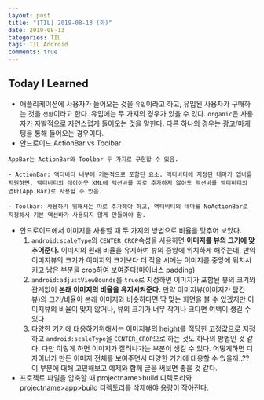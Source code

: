 ```yaml
---
layout: post
title: "[TIL] 2019-08-13 (화)"
date: 2019-08-13
categories: TIL
tags: TIL Android
comments: true
---
```


## Today I Learned
- 애플리케이션에 사용자가 들어오는 것을 `유입`이라고 하고, 유입된 사용자가 구매하는 것을 `전환`이라고 한다. 유입에는 두 가지의 경우가 있을 수 있다. `organic`은 사용자가 자발적으로 자연스럽게 들어오는 것을 말한다. 다른 하나의 경우는 광고/마케팅을 통해 들어오는 경우이다. 
- 안드로이드 ActionBar vs Toolbar

```
AppBar는 ActionBar와 Toolbar 두 가지로 구현할 수 있음.

- ActionBar: 액티비티 내부에 기본적으로 포함된 요소. 액티비티에 지정된 테마가 앱바를 지원하면, 액티비티의 레이아웃 XML에 액션바를 따로 추가하지 않아도 액션바를 액티비티의 앱바(App Bar)로 사용할 수 있음.

- Toolbar: 사용하기 위해서는 따로 추가해야 하고, 액티비티의 테마를 NoActionBar로 지정해서 기본 액션바가 사용되지 않게 만들어야 함. 
```

- 안드로이드에서 이미지를 사용할 때 두 가지의 방법으로 비율을 맞추어 보았다.
    1) `android:scaleType`의 `CENTER_CROP`속성을 사용하면 **이미지를 뷰의 크기에 맞추어준다.** 이미지의 원래 비율을 유지하여 뷰의 중앙에 위치하게 해주는데, 만약 이미지뷰의 크기가 이미지의 크기보다 더 작을 시에는 이미지를 중앙에 위치시키고 남은 부분을 crop하여 보여준다(마이너스 padding)
    2) `android:adjustViewBounds`를 `true`로 지정하면 이미지가 포함된 뷰의 크기와 관계없이 **본래 이미지의 비율을 유지시켜준다.** 만약 이미지뷰(이미지가 담긴 뷰)의 크기/비율이 본래 이미지와 비슷하다면 딱 맞는 화면을 볼 수 있겠지만 이미지뷰의 비율이 맞지 않거나, 뷰의 크기가 너무 작거나 크다면 여백이 생길 수 있다. 
    3) 다양한 기기에 대응하기위해서는 이미지뷰의 height를 적당한 고정값으로 지정하고 `android:scaleType`을 `CENTER_CROP`으로 하는 것도 하나의 방법인 것 같다. 다만 이렇게 하면 이미지가 잘려나가는 부분이 생길 수 있다. 어떻게하면 디자이너가 만든 이미지 전체를 보여주면서 다양한 기기에 대응할 수 있을까..?? 이 부분에 대해 고민해보고 예제와 함께 글을 써보면 좋을 것 같다. 
- 프로젝트 파일을 압축할 때 projectname>build 디렉토리와 projectname>app>build 디렉토리를 삭제해야 용량이 작아진다. 